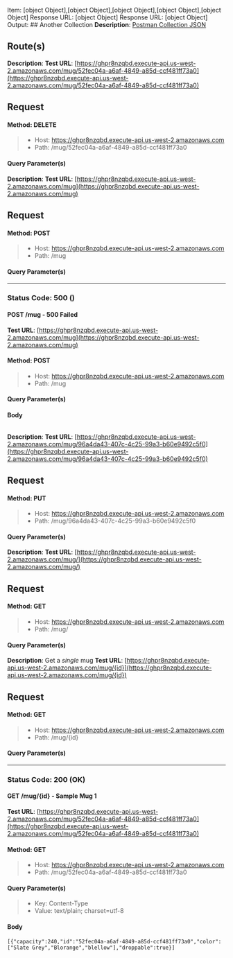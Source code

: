 Item: [object Object],[object Object],[object Object],[object Object],[object Object]
Response URL: [object Object]
Response URL: [object Object]
Output: ## Another Collection
**Description**:
[Postman Collection JSON](<./assets/Another.postman_collection.json>)
## Route(s)
**Description**:
**Test URL**: [https://ghpr8nzqbd.execute-api.us-west-2.amazonaws.com/mug/52fec04a-a6af-4849-a85d-ccf481ff73a0](https://ghpr8nzqbd.execute-api.us-west-2.amazonaws.com/mug/52fec04a-a6af-4849-a85d-ccf481ff73a0)
## Request

#### **Method**: DELETE
>- Host: https://ghpr8nzqbd.execute-api.us-west-2.amazonaws.com
>- Path: /mug/52fec04a-a6af-4849-a85d-ccf481ff73a0
#### **Query Parameter(s)**




**Description**:
**Test URL**: [https://ghpr8nzqbd.execute-api.us-west-2.amazonaws.com/mug](https://ghpr8nzqbd.execute-api.us-west-2.amazonaws.com/mug)
## Request

#### **Method**: POST
>- Host: https://ghpr8nzqbd.execute-api.us-west-2.amazonaws.com
>- Path: /mug
#### **Query Parameter(s)**



---
### **Status Code**: 500 ()
#### POST /mug - 500 Failed
**Test URL**: [https://ghpr8nzqbd.execute-api.us-west-2.amazonaws.com/mug](https://ghpr8nzqbd.execute-api.us-west-2.amazonaws.com/mug)
#### **Method**: POST

>- Host: https://ghpr8nzqbd.execute-api.us-west-2.amazonaws.com
>- Path: /mug
#### **Query Parameter(s)**



#### **Body**
```null

```

**Description**:
**Test URL**: [https://ghpr8nzqbd.execute-api.us-west-2.amazonaws.com/mug/96a4da43-407c-4c25-99a3-b60e9492c5f0](https://ghpr8nzqbd.execute-api.us-west-2.amazonaws.com/mug/96a4da43-407c-4c25-99a3-b60e9492c5f0)
## Request

#### **Method**: PUT
>- Host: https://ghpr8nzqbd.execute-api.us-west-2.amazonaws.com
>- Path: /mug/96a4da43-407c-4c25-99a3-b60e9492c5f0
#### **Query Parameter(s)**




**Description**:
**Test URL**: [https://ghpr8nzqbd.execute-api.us-west-2.amazonaws.com/mug/](https://ghpr8nzqbd.execute-api.us-west-2.amazonaws.com/mug/)
## Request

#### **Method**: GET
>- Host: https://ghpr8nzqbd.execute-api.us-west-2.amazonaws.com
>- Path: /mug/
#### **Query Parameter(s)**




**Description**: Get a _single_ mug
**Test URL**: [https://ghpr8nzqbd.execute-api.us-west-2.amazonaws.com/mug/{id}](https://ghpr8nzqbd.execute-api.us-west-2.amazonaws.com/mug/{id})
## Request

#### **Method**: GET
>- Host: https://ghpr8nzqbd.execute-api.us-west-2.amazonaws.com
>- Path: /mug/{id}
#### **Query Parameter(s)**



---
### **Status Code**: 200 (OK)
#### GET /mug/{id} - Sample Mug 1
**Test URL**: [https://ghpr8nzqbd.execute-api.us-west-2.amazonaws.com/mug/52fec04a-a6af-4849-a85d-ccf481ff73a0](https://ghpr8nzqbd.execute-api.us-west-2.amazonaws.com/mug/52fec04a-a6af-4849-a85d-ccf481ff73a0)
#### **Method**: GET

>- Host: https://ghpr8nzqbd.execute-api.us-west-2.amazonaws.com
>- Path: /mug/52fec04a-a6af-4849-a85d-ccf481ff73a0
#### **Query Parameter(s)**


>- Key: Content-Type
>- Value: text/plain; charset=utf-8

#### **Body**
```plain
[{"capacity":240,"id":"52fec04a-a6af-4849-a85d-ccf481ff73a0","color":["Slate Grey","Blorange","blellow"],"droppable":true}]
```